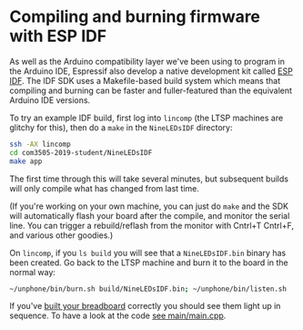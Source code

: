 Compiling and burning firmware with ESP IDF
===

As well as the Arduino compatibility layer we've been using to program in the
Arduino IDE, Espressif also develop a native development kit called [ESP
IDF](https://docs.espressif.com/projects/esp-idf/en/latest/). The IDF SDK uses
a Makefile-based build system which means that compiling and burning can be
faster and fuller-featured than the equivalent Arduino IDE versions.

To try an example IDF build, first log into `lincomp` (the LTSP machines are
glitchy for this), then do a `make` in the `NineLEDsIDF` directory:

```bash
ssh -AX lincomp
cd com3505-2019-student/NineLEDsIDF
make app
```

The first time through this will take several minutes, but subsequent builds
will only compile what has changed from last time.

(If you're working on your own machine, you can just do `make` and the SDK
will automatically flash your board after the compile, and monitor the serial
line. You can trigger a rebuild/reflash from the monitor with Cntrl+T Cntrl+F,
and various other goodies.)

On `lincomp`, if you `ls build` you will see that a `NineLEDsIDF.bin` binary
has been created. Go back to the LTSP machine and burn it to the board in the
normal way:

```bash
~/unphone/bin/burn.sh build/NineLEDsIDF.bin; ~/unphone/bin/listen.sh
```

If you've [built your breadboard](9leds.mkd) correctly you should see them
light up in sequence. To have a look at the code [see
main/main.cpp](../../NineLEDsIDF/main/main.cpp).
